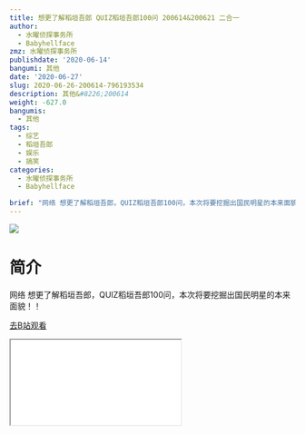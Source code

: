 ```yaml
---
title: 想更了解稻垣吾郎 QUIZ稻垣吾郎100问 200614&200621 二合一
author:
  - 水曜侦探事务所
  - Babyhellface
zmz: 水曜侦探事务所
publishdate: '2020-06-14'
bangumi: 其他
date: '2020-06-27'
slug: 2020-06-26-200614-796193534
description: 其他&#8226;200614
weight: -627.0
bangumis:
  - 其他
tags:
  - 综艺
  - 稻垣吾郎
  - 娱乐
  - 搞笑
categories:
  - 水曜侦探事务所
  - Babyhellface

brief: "网络 想更了解稻垣吾郎，QUIZ稻垣吾郎100问，本次将要挖掘出国民明星的本来面貌！！"
---
```

![](https://raw.githubusercontent.com/tcgriffith/owaraisite/master/static/tmpimg/947228276723d7263d174a9a58db96a23439cf1d.jpg.480.jpg)
# 简介  
网络
想更了解稻垣吾郎，QUIZ稻垣吾郎100问，本次将要挖掘出国民明星的本来面貌！！  

[去B站观看](https://www.bilibili.com/video/av796193534/)
<div class ="resp-container"><iframe class="testiframe" src="//player.bilibili.com/player.html?aid=796193534"", scrolling="no", allowfullscreen="true" > </iframe></div> 
